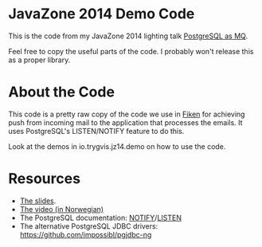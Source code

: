 JavaZone 2014 Demo Code
=======================

This is the code from my JavaZone 2014 lighting talk [PostgreSQL as MQ](http://2014.javazone.no/presentation.html?id=d63f7405).

Feel free to copy the useful parts of the code. I probably won't release this as a proper library.

About the Code
==============

This code is a pretty raw copy of the code we use in [Fiken](https://fiken.no) for achieving push from incoming mail to
the application that processes the emails. It uses PostgreSQL's LISTEN/NOTIFY feature to do this.

Look at the demos in io.trygvis.jz14.demo on how to use the code.

Resources
=========

* [The slides](https://github.com/trygvis/javazone-2014/blob/master/PostgreSQL%20som%20MQ%20-%20Trygve%20Laugst%C3%B8l.pdf?raw=true).
* [The video (in Norwegian)](https://vimeo.com/105751259)
* The PostgreSQL documentation: [NOTIFY](http://www.postgresql.org/docs/9.3/static/sql-notify.html)/[LISTEN](http://www.postgresql.org/docs/9.3/static/sql-listen.html)
* The alternative PostgreSQL JDBC drivers: https://github.com/impossibl/pgjdbc-ng

